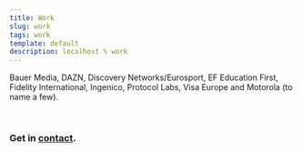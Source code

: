 ```yaml
---
title: Work
slug: work
tags: work
template: default
description: localhost % work
---
```


<span title="Absolute Radio, KISS, Magic, et al">Bauer Media</span>, DAZN, Discovery Networks/Eurosport, <span title="EF SET - English Test">EF Education First</span>, Fidelity International, <span title="via Monitise Create (now Etch)">Ingenico</span>, <span title="via Potato">Protocol Labs</span>, <span title="via Monitise Create (now Etch)">Visa Europe</span> and <span title="via Mobile 5">Motorola</span> (to name a few).

<br />


<h3>
  <span data-icon="peace">Get in <a href="mailto:leslie@localhost.international?subject=Let's work together&amp;body=I have a idea and a budget!">contact</a>.</span>
</h3>
